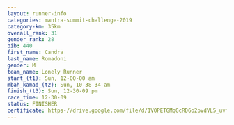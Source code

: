 ```yaml
---
layout: runner-info 
categories: mantra-summit-challenge-2019 
category-km: 35km 
overall_rank: 31
gender_rank: 28
bib: 440
first_name: Candra
last_name: Romadoni
gender: M
team_name: Lonely Runner
start_(t1): Sun, 12-00-00 am
mbah_kamad_(t2): Sun, 10-38-34 am
finish_(t3): Sun, 12-30-09 pm
race_time: 12-30-09
status: FINISHER
certificate: https-//drive.google.com/file/d/1VOPETGMqGcRD6o2pvdVL5_uvfC3gpYZ9/view?usp=sharing
---
```

